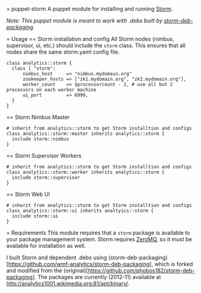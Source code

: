 = puppet-storm
A puppet module for installing and running [Storm](http://storm-project.net/).

_Note: This puppet module is meant to work with .debs built by [storm-deb-packaging](https://github.com/wmf-analytics/storm-deb-packaging)_.

= Usage
== Storm installation and config
All Storm nodes (nimbus, supervisor, ui, etc.) should
include the ```storm``` class.  This ensures that all
nodes share the same storm.yaml config file.

```puppet
class analytics::storm {
  class { "storm":
      nimbus_host     => "nimbus.mydomain.org"
      zookeeper_hosts => ["zk1.mydomain.org", "zk2.mydomain.org"],
      worker_count    => $processorcount - 2, # use all but 2 processors on each worker machine
      ui_port         => 6999,
  }
}
```

== Storm Nimbus Master
```puppet
# inherit from analytics::storm to get Storm installtion and configs
class analytics::storm::master inherits analytics::storm {
  include storm::nimbus
}
```
== Storm Supervisor Workers
```puppet
# inherit from analytics::storm to get Storm installtion and configs
class analytics::storm::worker inherits analytics::storm {
  include storm::supervisor
}
```

== Storm Web UI
```puppet
# inherit from analytics::storm to get Storm installtion and configs
class analytics::storm::ui inherits analtyics::storm {
  include storm::ui
}
```

= Requirements
This module requires that a ```storm``` package is available to your package
management system.  Storm requires [ZeroMQ](http://www.zeromq.org/), so it
must be available for installation as well.

I built Storm and dependent .debs using (storm-deb-packaging)[https://github.com/wmf-analytics/storm-deb-packaging],
which is forked and modified from the (original)[https://github.com/phobos182/storm-deb-packaging].
The packages are currently (2012-11) available at http://analytics1001.wikimedia.org:81/apt/binary/.